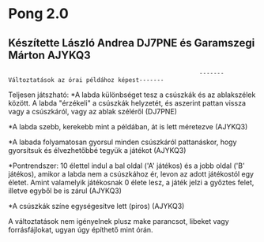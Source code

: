 # Pong 2.0

## Készítette László Andrea DJ7PNE és Garamszegi Márton AJYKQ3

                                                          -------Változtatások az órai példához képest-------
                                                          
Teljesen játszható:
  *A labda különbséget tesz a csúszkák és az ablakszélek között. A labda "érzékeli" a csúszkák helyzetét,
  és aszerint pattan vissza vagy a csúszkáról, vagy az ablak széléről (DJ7PNE)
  
  *A labda szebb, kerekebb mint a példában, át is lett méretezve (AJYKQ3)
  
  *A labada folyamatosan gyorsul minden csúszkáról pattanáskor, hogy gyorsítsuk és élvezhetőbbé tegyük a játékot (AJYKQ3)
  
  *Pontrendszer: 10 élettel indul a bal oldal ('A' játékos) és a jobb oldal ('B' játékos), amikor a labda nem a csúszkához ér, levon az adott játékostól egy életet.
  Amint valamelyik játékosnak 0 élete lesz, a játék jelzi a győztes felet, illetve egyből be is zárul (AJYKQ3)
  
  *A csúszkák színe egységesítve lett (piros) (AJYKQ3)
  
  A változtatások nem igényelnek plusz make parancsot, libeket vagy forrásfájlokat, ugyan úgy építhető mint órán.
